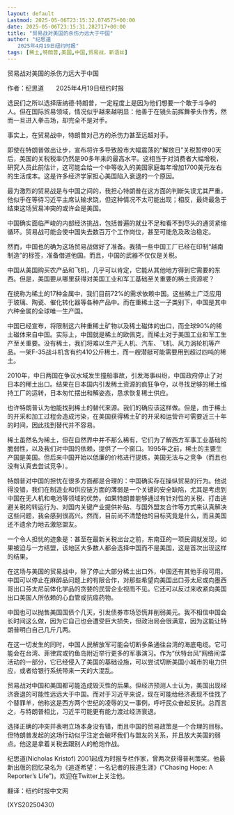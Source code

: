 ```yaml
---
layout: default
Lastmod: 2025-05-06T23:15:32.074575+00:00
date: 2025-05-06T23:15:31.282717+00:00
title: "贸易战对美国的杀伤力远大于中国"
author: "纪思道
　　2025年4月19日纽约时报"
tags: [稀土,特朗普,美国,中国,贸易战，新语丝]
---
```


贸易战对美国的杀伤力远大于中国

作者：纪思道　　2025年4月19日纽约时报

选民们之所以选择唐纳德·特朗普，一定程度上是因为他们想要一个敢于斗争的人。但在国际贸易领域，情况似乎越来越明显：他善于在镜头前挥舞拳头作秀，然而一旦进入拳击场，却完全不是对手。

事实上，在贸易战中，特朗普对己方的杀伤力甚至远超对手。

即使在特朗普做出让步，宣布将许多导致股市大幅震荡的“解放日”关税暂停90天后，美国的关税税率仍然是90多年来的最高水平。这相当于对消费者大幅增税，研究人员此前估计，这可能会给一个中等收入的美国家庭每年增加1700美元左右的生活成本。这是许多经济学家担心美国陷入衰退的一个原因。

最为激烈的贸易战是与中国之间的，我担心特朗普在这方面的判断失误尤其严重。他似乎在等待习近平主席认输求饶，但这种情况不太可能出现；相反，最终最急于结束这场贸易冲突的或许会是美国。

中国确实面临严峻的内部经济挑战，包括普遍的就业不足和看不到尽头的通货紧缩循环。贸易战可能会使中国失去数百万个工作岗位，甚至可能危及政治稳定。

然而，中国也的确为这场贸易战做好了准备。我猜一些中国工厂已经在印制“越南制造”的标签，准备借道他国。而且，中国的武器不仅仅是关税。

中国从美国购买农产品和飞机，几乎可以肯定，它能从其他地方得到它需要的东西。但是，美国要从哪里获得对美国工业和军工基础至关重要的稀土资源呢？

在统称为稀土的17种金属中，我们目前72%的需求依赖中国。这些稀土广泛应用于玻璃、陶瓷、催化转化器等各种产品中。而在重稀土这一子类别下，中国是其中六种金属的全球唯一生产国。

中国已经宣布，将限制这六种重稀土矿物以及稀土磁体的出口，而全球90%的稀土磁体来自中国。实际上，中国就是稀土的欧佩克，而稀土对于美国工业和军工生产至关重要。没有稀土，我们将难以生产无人机、汽车、飞机、风力涡轮机等产品。一架F-35战斗机含有约410公斤稀土，而一艘潜艇可能需要用到超过四吨的稀土。

2010年，中日两国在争议水域发生撞船事故，引发海事纠纷，中国政府停止了对日本的稀土出口。结果在日本国内引发稀土资源的疯狂争夺，以寻找足够的稀土维持工厂的运转，日本匆忙摆出和解姿态，恳求恢复稀土供应。

也许特朗普认为他能找到稀土的替代来源。我们的确应该这样做。但是，由于稀土的开采和加工过程会造成污染，在美国获得稀土矿的开采和运营许可需要近三十年的时间，因此找到替代并不容易。

稀土虽然名为稀土，但在自然界中并不那么稀有，它们为了解西方军事工业基础的脆弱性，以及我们对中国的依赖，提供了一个窗口。1995年之前，稀土的主要生产国是美国。但后来中国开始以低廉的价格进行提炼，美国无法与之竞争（而且也没有认真去尝试竞争）。

特朗普对中国的担忧在很多方面都是合理的：中国确实存在操纵贸易的行为。他说得没错，我们在制造业和供应链方面的薄弱是一个关键的安全缺陷，尤其是考虑到中国在无人机和电池等领域的优势。如果特朗普能够通过有针对性的关税、打击逃避关税的转运行为、对国内关键产业提供补贴、与国外盟友合作等方式来认真解决这些问题，我会感到很高兴。然而，目前尚不清楚他的目标究竟是什么，而且美国还不遗余力地去激怒盟友。

一个令人担忧的迹象是：甚至在最新关税出台之前，东南亚的一项民调就发现，如果被迫与一方结盟，该地区大多数人都会选择中国而不是美国，这是首次出现这样的结果。

在这场与美国的贸易战中，除了停止大部分稀土出口外，中国还有其他手段可用。中国可以停止在麻醉品问题上的有限合作，对那些希望向美国出口芬太尼或向墨西哥出口芬太尼前体化学品的贪婪的民营企业视而不见。它还可以反过来收紧向美国出口美国人所依赖的心血管或抗癌药物。

中国也可以抛售美国国债个几天，引发债券市场恐慌并削弱美元。我不相信中国会长时间这么做，因为它自己也会遭受巨大损失，但政治局会很满意，因为这能让特朗普明白自己几斤几两。

在这一切发生的同时，中国人民解放军可能会切断多条通往台湾的海底电缆。它可能会在台湾、菲律宾或钓鱼岛附近举行更多的军事演习。作为“伏特台风”网络间谍活动的一部分，它已经侵入了美国的基础设施，可以尝试切断美国小城市的电力供应，或者给银行系统带来一天的大混乱。

贸易战对中国和美国都可能造成毁灭性的后果。但经济预测人士认为，美国出现经济衰退的可能性远远大于中国。而对于习近平来说，现在可能给经济表现不佳找了个替罪羊，他称这是西方两个世纪的凌辱的又一事例，呼吁民众奋起反抗。总而言之，与特朗普相比，习近平可能更有能力渡过经济衰退。

选择正确的冲突并表明立场本身没有错，而且中国的贸易政策是一个合理的目标。但特朗普发起的这场行动似乎注定会破坏我们与盟友的关系，并且放大美国的弱点。他这是拿着关税去跟别人的枪炮作战。

纪思道(Nicholas Kristof) 2001起成为时报专栏作家，曾两次获得普利策奖。他最新出版的回忆录名为《追逐希望：一名记者的报道生涯》(“Chasing Hope: A Reporter’s Life”)。欢迎在Twitter上关注他。

翻译：纽约时报中文网

(XYS20250430)

